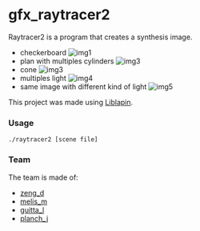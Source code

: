# gfx_raytracer2

Raytracer2 is a program that creates a synthesis image.


 * checkerboard
 ![img1](http://i.imgur.com/KLCVVPG.png)
 * plan with multiples cylinders
 ![img3](http://i.imgur.com/pnyOEuk.jpg)
 * cone
 ![img3](http://i.imgur.com/TgxLvtA.png)
 * multiples light
 ![img4](http://i.imgur.com/aaaS0Rm.jpg)
 * same image with different kind of light
 ![img5](http://i.imgur.com/9FNTZGR.png)
 
This project was made using [Liblapin](https://github.com/Damdoshi/LibLapin).

### Usage

`./raytracer2 [scene file]`

### Team

The team is made of:
 * [zeng_d](https://github.com/Arcsz)
 * [melis_m](https://github.com/melis-m)
 * [guitta_l](https://github.com/TheSheepKing)
 * [planch_j](http://github.com/plean)